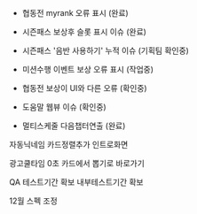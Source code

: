 - 협동전 myrank 오류 표시 (완료)

- 시즌패스 보상후 슬롯 표시 이슈 (완료)

- 시즌패스 '음반 사용하기' 누적 이슈 (기획팀 확인중)

- 미션수행 이벤트 보상 오류 표시 (작업중)

- 협동전 보상이 UI와 다른 오류 (확인중)

- 도움말 웹뷰 이슈 (확인중)

- 멀티스케줄 다음챕터연출 (완료)







자동닉네임
카드정렬추가
인트로화면

광고쿨타임 0초 
카드에서 뽑기로 바로가기

QA 테스트기간 확보
내부테스트기간 확보

12월 스펙 조정

